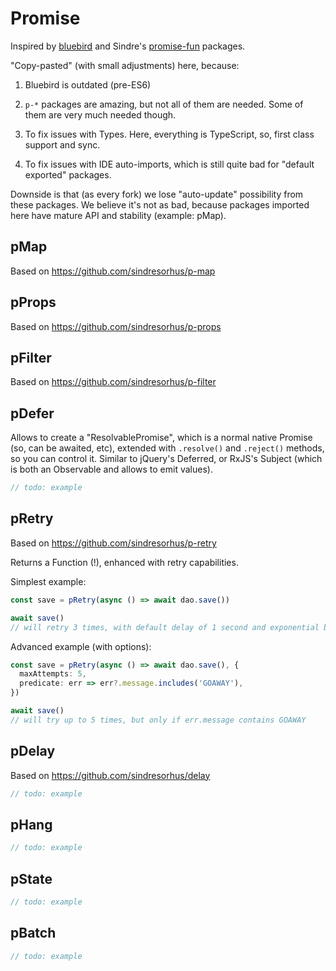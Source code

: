 # Promise

Inspired by [bluebird](https://github.com/petkaantonov/bluebird) and Sindre's
[promise-fun](https://github.com/sindresorhus/promise-fun) packages.

"Copy-pasted" (with small adjustments) here, because:

1. Bluebird is outdated (pre-ES6)

2. `p-*` packages are amazing, but not all of them are needed. Some of them are very much needed
   though.

3. To fix issues with Types. Here, everything is TypeScript, so, first class support and sync.

4. To fix issues with IDE auto-imports, which is still quite bad for "default exported" packages.

Downside is that (as every fork) we lose "auto-update" possibility from these packages. We believe
it's not as bad, because packages imported here have mature API and stability (example: pMap).

## pMap

Based on https://github.com/sindresorhus/p-map

## pProps

Based on https://github.com/sindresorhus/p-props

## pFilter

Based on https://github.com/sindresorhus/p-filter

## pDefer

Allows to create a "ResolvablePromise", which is a normal native Promise (so, can be awaited, etc),
extended with `.resolve()` and `.reject()` methods, so you can control it. Similar to jQuery's
Deferred, or RxJS's Subject (which is both an Observable and allows to emit values).

```ts
// todo: example
```

## pRetry

Based on https://github.com/sindresorhus/p-retry

Returns a Function (!), enhanced with retry capabilities.

Simplest example:

```ts
const save = pRetry(async () => await dao.save())

await save()
// will retry 3 times, with default delay of 1 second and exponential back-off (x2 delay multiplier)
```

Advanced example (with options):

```ts
const save = pRetry(async () => await dao.save(), {
  maxAttempts: 5,
  predicate: err => err?.message.includes('GOAWAY'),
})

await save()
// will try up to 5 times, but only if err.message contains GOAWAY
```

## pDelay

Based on https://github.com/sindresorhus/delay

```ts
// todo: example
```

## pHang

```ts
// todo: example
```

## pState

```ts
// todo: example
```

## pBatch

```ts
// todo: example
```
